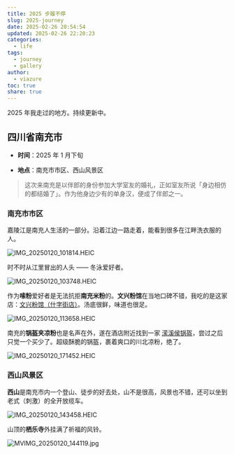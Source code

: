 ```yaml
---
title: 2025 步履不停
slug: 2025-journey
date: 2025-02-26 20:54:54
updated: 2025-02-26 22:20:23
categories:
  - life
tags:
  - journey
  - gallery
author:
  - viazure
toc: true
share: true
---
```


2025 年我走过的地方。持续更新中。

## 四川省南充市

- **时间**：2025 年 1 月下旬

- **地点**：南充市市区、西山风景区

> 这次来南充是以伴郎的身份参加大学室友的婚礼，正如室友所说「身边相仿的都结婚了」。作为他身边少有的单身汉，便成了伴郎之一。

### 南充市市区

嘉陵江是南充人生活的一部分。沿着江边一路走着，能看到很多在江畔洗衣服的人。

![IMG_20250120_101814.HEIC](https://webpimg.viazure.cc/IMG_20250120_101814.HEIC)

时不时从江里冒出的人头 —— 冬泳爱好者。

![IMG_20250120_103748.HEIC](https://webpimg.viazure.cc/IMG_20250120_103748.HEIC)

作为**嗦粉**爱好者是无法抗拒**南充米粉**的。**文兴粉馆**在当地口碑不错，我吃的是这家店：[文兴粉馆（什字街店）](https://surl.amap.com/wa7nAlzHgeq)。汤底很鲜，味道也很足。

![IMG_20250120_113658.HEIC](https://webpimg.viazure.cc/IMG_20250120_113658.HEIC)

南充的**锅盔夹凉粉**也是名声在外，遂在酒店附近找到一家 [潆溪侯锅盔](https://surl.amap.com/xlujAzf1yg2n)，尝过之后只觉一个买少了。超级酥脆的锅盔，裹着爽口的川北凉粉，绝了。

![IMG_20250120_171452.HEIC](https://webpimg.viazure.cc/IMG_20250120_171452.HEIC)

### 西山风景区

**西山**是南充市内一个登山、徒步的好去处，山不是很高，风景也不错，还可以坐到老式（刺激）的全开放缆车。

![IMG_20250120_143458.HEIC](https://webpimg.viazure.cc/IMG_20250120_143458.HEIC)

山顶的**栖乐寺**外挂满了祈福的风铃。

![MVIMG_20250120_144119.jpg](https://webpimg.viazure.cc/MVIMG_20250120_144119.jpg)
